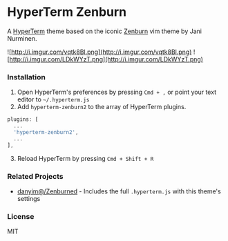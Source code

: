 # HyperTerm Zenburn

A [HyperTerm](https://hyperterm.org/) theme based on the iconic [Zenburn](http://kippura.org/zenburnpage/) vim theme by Jani Nurminen.

![http://i.imgur.com/vqtk8Bl.png](http://i.imgur.com/vqtk8Bl.png)
![http://i.imgur.com/LDkWYzT.png](http://i.imgur.com/LDkWYzT.png)

### Installation
1. Open HyperTerm's preferences by pressing `Cmd + ,` or point your text editor to `~/.hyperterm.js`
2. Add `hyperterm-zenburn2` to the array of HyperTerm plugins.

  ```js
  plugins: [
    ...
    'hyperterm-zenburn2',
    ...
  ],
  ```
3. Reload HyperTerm by pressing `Cmd + Shift + R`

### Related Projects
- [danyim@/Zenburned](https://github.com/danyim/Zenburned/blob/master/.hyperterm.js) - Includes the full `.hyperterm.js` with this theme's settings


### License
MIT
